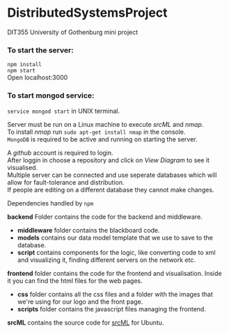 # DistributedSystemsProject
DIT355 University of Gothenburg mini project 
### To start the server: 
`npm install`   
`npm start`  
Open localhost:3000

### To start mongod service:  
 `service mongod start`  in UNIX terminal.

Server must be run on a Linux machine to execute *srcML* and *nmap*.  
To install *nmap* run `sudo apt-get install nmap` in the console.  
`MongoDB` is required to be active and running on starting the server.

A *github* account is required to login.  
After loggin in choose a repository and click on *View Diagram* to see it visualised.  
Multiple server can be connected and use seperate databases which will allow for fault-tolerance and distribution.  
If people are editing on a different database they cannot make changes.

Dependencies handled by `npm`

__backend__ Folder contains the code for the backend and middleware.  
* __middleware__ folder contains the blackboard code.  
* __models__ contains our data model template that we use to save to the database.  
* __script__ contains components for the logic, like converting code to xml and visualizing it, finding different servers on the network etc.  

__frontend__ folder contains the code for the frontend and visualisation. Inside it you can find the html files for the web pages.    
* __css__ folder contains all the css files and a folder with the images that we're using for our logo and the front page.
* __scripts__ folder contains the javascript files managing the frontend.

__srcML__ contains the source code for [srcML](https://www.srcml.org/) for Ubuntu.
